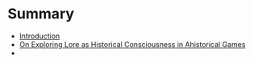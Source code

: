 # Summary

* [Introduction](README.md)
* [On Exploring Lore as Historical Consciousness in Ahistorical Games](updates/post1-sept-15.md)
* [](updates/post2-sept-23.md)

